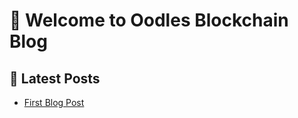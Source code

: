 # 🚀 Welcome to Oodles Blockchain Blog  

## 📢 Latest Posts  
- [First Blog Post](blogs/first-post.md) 
